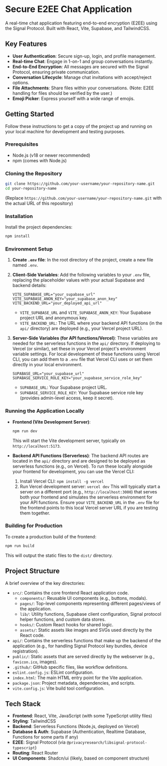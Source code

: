 # Secure E2EE Chat Application

A real-time chat application featuring end-to-end encryption (E2EE) using the Signal Protocol. Built with React, Vite, Supabase, and TailwindCSS.

## Key Features

*   **User Authentication**: Secure sign-up, login, and profile management.
*   **Real-time Chat**: Engage in 1-on-1 and group conversations instantly.
*   **End-to-End Encryption**: All messages are secured with the Signal Protocol, ensuring private communication.
*   **Conversation Lifecycle**: Manage chat invitations with accept/reject options.
*   **File Attachments**: Share files within your conversations. (Note: E2EE handling for files should be verified by the user.)
*   **Emoji Picker**: Express yourself with a wide range of emojis.

## Getting Started

Follow these instructions to get a copy of the project up and running on your local machine for development and testing purposes.

### Prerequisites

*   Node.js (v18 or newer recommended)
*   npm (comes with Node.js)

### Cloning the Repository

```bash
git clone https://github.com/your-username/your-repository-name.git
cd your-repository-name
```
(Replace `https://github.com/your-username/your-repository-name.git` with the actual URL of this repository)

### Installation

Install the project dependencies:

```bash
npm install
```

### Environment Setup

1.  **Create `.env` file**:
    In the root directory of the project, create a new file named `.env`.

2.  **Client-Side Variables**:
    Add the following variables to your `.env` file, replacing the placeholder values with your actual Supabase and backend details:

    ```env
    VITE_SUPABASE_URL="your_supabase_url"
    VITE_SUPABASE_ANON_KEY="your_supabase_anon_key"
    VITE_BACKEND_URL="your_deployed_api_url"
    ```
    *   `VITE_SUPABASE_URL` and `VITE_SUPABASE_ANON_KEY`: Your Supabase project URL and anonymous key.
    *   `VITE_BACKEND_URL`: The URL where your backend API functions (in the `api/` directory) are deployed (e.g., your Vercel project URL).

3.  **Server-Side Variables (for API functions/Vercel)**:
    These variables are needed for the serverless functions in the `api/` directory. If deploying to Vercel (or similar), set these in your Vercel project's environment variable settings. For local development of these functions using Vercel CLI, you can add them to a `.env` file that Vercel CLI uses or set them directly in your local environment.

    ```env
    SUPABASE_URL="your_supabase_url"
    SUPABASE_SERVICE_ROLE_KEY="your_supabase_service_role_key"
    ```
    *   `SUPABASE_URL`: Your Supabase project URL.
    *   `SUPABASE_SERVICE_ROLE_KEY`: Your Supabase service role key (provides admin-level access, keep it secret).

### Running the Application Locally

*   **Frontend (Vite Development Server)**:
    ```bash
    npm run dev
    ```
    This will start the Vite development server, typically on `http://localhost:5173`.

*   **Backend API Functions (Serverless)**:
    The backend API routes are located in the `api/` directory and are designed to be deployed as serverless functions (e.g., on Vercel).
    To run these locally alongside your frontend for development, you can use the Vercel CLI:
    1.  Install Vercel CLI: `npm install -g vercel`
    2.  Run Vercel development server: `vercel dev`
    This will typically start a server on a different port (e.g., `http://localhost:3000`) that serves both your frontend and simulates the serverless environment for your API functions. Ensure your `VITE_BACKEND_URL` in the `.env` file for the frontend points to this local Vercel server URL if you are testing them together.

### Building for Production

To create a production build of the frontend:

```bash
npm run build
```
This will output the static files to the `dist/` directory.

## Project Structure

A brief overview of the key directories:

*   `src/`: Contains the core frontend React application code.
    *   `components/`: Reusable UI components (e.g., buttons, modals).
    *   `pages/`: Top-level components representing different pages/views of the application.
    *   `lib/`: Utility functions, Supabase client configuration, Signal protocol helper functions, and custom data stores.
    *   `hooks/`: Custom React hooks for shared logic.
    *   `assets/`: Static assets like images and SVGs used directly by the React code.
*   `api/`: Contains the serverless functions that make up the backend of the application (e.g., for handling Signal Protocol key bundles, device registration).
*   `public/`: Static assets that are served directly by the webserver (e.g., `favicon.ico`, images).
*   `.github/`: GitHub specific files, like workflow definitions.
*   `eslint.config.js`: ESLint configuration.
*   `index.html`: The main HTML entry point for the Vite application.
*   `package.json`: Project metadata, dependencies, and scripts.
*   `vite.config.js`: Vite build tool configuration.

## Tech Stack

*   **Frontend**: React, Vite, JavaScript (with some TypeScript utility files)
*   **Styling**: TailwindCSS
*   **Backend**: Serverless Functions (Node.js, deployed on Vercel)
*   **Database & Auth**: Supabase (Authentication, Realtime Database, Functions for some parts if any)
*   **E2EE**: Signal Protocol (via `@privacyresearch/libsignal-protocol-typescript`)
*   **Routing**: React Router
*   **UI Components**: Shadcn/ui (likely, based on component structure)
